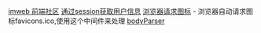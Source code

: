 


[imweb 前端社区](http://imweb.io/)
[通过session获取用户信息](http://cnodejs.org/topic/5703811a8a612c5559d16c1e)
[浏览器请求图标](https://github.com/theworkers/connect-favicons)
    - 浏览器自动请求图标favicons.ico,使用这个中间件来处理
[bodyParser](http://www.tuicool.com/articles/beEJ32a)